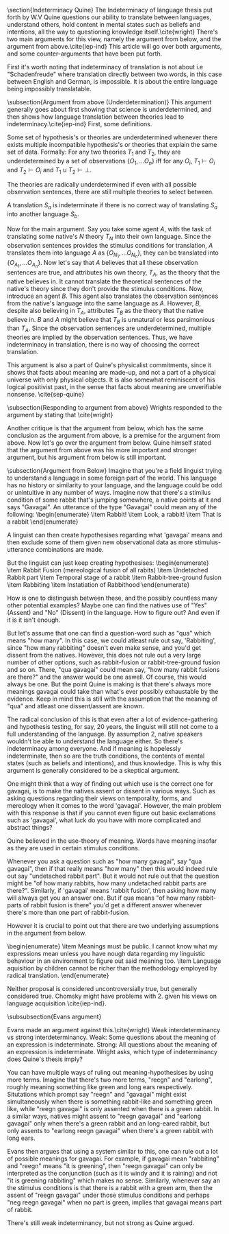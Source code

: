 \section{Indeterminacy Quine}
The Indeterminacy of language thesis put forth by W.V Quine questions our ability to translate between languages, understand others, hold content in mental states such as beliefs and intentions, all the way to questioning knowledge itself.\cite{wright} There's two main arguments for this view, namely the argument from below, and the argument from above.\cite{iep-ind} This article will go over both arguments, and some counter-arguments that have been put forth. 

First it's worth noting that indeterminacy of translation is not about i.e "Schadenfreude" where translation directly between two words, in this case between English and German, is impossible. It is about the entire language being impossibly translatable. 

\subsection{Argument from above (Underdetermination)}
This argument generally goes about first showing that science is underdetermined, and then shows how language translation between theories lead to indeterminacy.\cite{iep-ind} First, some definitions. 

Some set of hypothesis's or theories are underdetermined whenever there exists multiple incompatible hypothesis's or theories that explain the same set of data. Formally: For any two theories $T_1$ and $T_2$, they are underdetermined by a set of observations $\{O_1,\dots O_n\}$ iff for any $O_i$, $T_1\vdash O_i$ and $T_2\vdash O_i$ and $T_1\cup T_2\vdash\bot$. 

The theories are radically underdetermined if even with all possible observation sentences, there are still multiple theories to select between. 

A translation $S_a$ is indeterminate if there is no correct way of translating $S_a$ into another language $S_b$.

Now for the main argument. Say you take some agent $A$, with the task of translating some native's $N$ theory $T_N$ into their own language. Since the  observation sentences provides the stimulus conditions for translation, $A$ translates them into language $A$ as $\{O_{N_1},\dots O_{N_n}\}$, they can be translated into $\{O_{A_1},\dots O_{A_n}\}$. Now let's say that $A$ believes that all these observation sentences are true, and attributes his own theory, $T_A$, as the theory that the native believes in. It cannot translate the theoretical sentences of the native's theory since they don't provide the stimulus conditions. Now, introduce an agent $B$. This agent also translates the observation sentences from the native's language into the same language as $A$. However, $B$, despite also believing in $T_A$, attributes $T_B$ as the theory that the native believe in. $B$ and $A$ might believe that $T_B$ is unnatural or less parsimonious than $T_A$. Since the observation sentences are underdetermined, multiple theories are implied by the observation sentences. Thus, we have indeterminacy in translation, there is no way of choosing the correct translation. 

This argument is also a part of Quine's physicalist commitments, since it shows that facts about meaning are made-up, and not a part of a physical universe with only physical objects. It is also somewhat reminiscent of his logical positivist past, in the sense that facts about meaning are unverifiable nonsense. \cite{sep-quine}

\subsection{Responding to argument from above}
Wrights responded to the argument by stating that \cite{wright}

Another critique is that the argument from below, which has the same conclusion as the argument from above, is a premise for the argument from above. Now let's go over the argument from below. Quine himself stated that the argument from above was his more important and stronger argument, but his argument from below is still important.

\subsection{Argument from Below}
Imagine that you're a field linguist trying to understand a language in some foreign part of the world. This language has no history or similarity to your language, and the language could be odd or unintuitive in any number of ways. Imagine now that there's a stimilus condition of some rabbit that's jumping somewhere, a native points at it and says "Gavagai". An utterance of the type "Gavagai" could mean any of the following:
\begin{enumerate}
    \item Rabbit!
    \item Look, a rabbit!
    \item That is a rabbit
\end{enumerate}

A linguist can then create hypothesises regarding what 'gavagai' means and then exclude some of them given new observational data as more stimulus-utterance combinations are made. 

But the linguist can just keep creating hypothesises:
\begin{enumerate}
    \item Rabbit Fusion (mereological fusion of all rabits) 
    \item Undetached Rabbit part
    \item Temporal stage of a rabbit
    \item Rabbit-tree-ground fusion
    \item Rabbiting
    \item Instatiation of Rabbithood
\end{enumerate}

How is one to distinguish between these, and the possibly countless many other potential examples? Maybe one can find the natives use of "Yes" (Assent) and "No" (Dissent) in the language. How to figure out? And even if it is it isn't enough.

But let's assume that one can find a question-word such as "qua" which means "how many". In this case, we could atleast rule out say, 'Rabbiting', since "how many rabbiting" doesn't even make sense, and you'd get dissent from the natives. However, this does not rule out a very large number of other options, such as rabbit-fusion or rabbit-tree-ground fusion and so on. There, "qua gavagai" could mean say, "how many rabbit fusions are there?" and the answer would be one aswell. Of course, this would always be one. But the point Quine is making is that there's always more meanings gavagai could take than what's ever possibly exhaustable by the evidence. Keep in mind this is still with the assumption that the meaning of "qua" and atleast one dissent/assent are known. 

The radical conclusion of this is that even after a lot of evidence-gathering and hypothesis testing, for say, 20 years, the linguist will still not come to a full understanding of the language. By assumption 2, native speakers wouldn't be able to understand the language either. So there's indeterminacy among everyone. And if meaning is hopelessly indeterminate, then so are the truth conditions, the contents of mental states (such as beliefs and intentions), and thus knowledge. This is why this argument is generally considered to be a skeptical argument.  

One might think that a way of finding out which use is the correct one for gavagai, is to make the natives assent or dissent in various ways. Such as asking questions regarding their views on temporality, forms, and mereology when it comes to the word 'gavagai'. However, the main problem with this response is that if you cannot even figure out basic exclamations such as 'gavagai', what luck do you have with more complicated and abstract things? 

Quine believed in the use-theory of meaning. Words have meaning insofar as they are used in certain stimulus conditions. 

Whenever you ask a question such as "how many gavagai", say "qua gavagai", then if that really means "how many" then this would indeed rule out say "undetached rabbit part". But it would not rule out that the question might be "of how many rabbits, how many undetached rabbit parts are there?". Similarly, if 'gavagai' means 'rabbit fusion', then asking how many will always get you an answer one. But if qua means "of how many rabbit-parts of rabbit fusion is there" you'd get a different answer whenever there's more than one part of rabbit-fusion. 

However it is crucial to point out that there are two underlying assumptions in the argument from below.

\begin{enumerate}
    \item Meanings must be public. I cannot know what my expressions mean unless you have nough data regarding my linguistic behaviour in an environment to figure out said meaning too.
    \item Language aquisition by children cannot be richer than the methodology employed by radical translation. 
\end{enumerate} 

Neither proposal is considered uncontroversially true, but generally considered true. Chomsky might have problems with 2. given his views on language acquisition \cite{iep-ind}.


\subsubsection{Evans argument}

Evans made an argument against this.\cite{wright} Weak interdeterminancy vs strong interdeterminancy. 
Weak: Some questions about the meaning of an expression is indeterminate.
Strong: All questions about the meaning of an expression is indeterminate.
Wright asks, which type of indeterminancy does Quine's thesis imply?


You can have multiple ways of ruling out meaning-hypothesises by using more terms. Imagine that there's two more terms, "reegn" and "earlong", roughly meaning something like green and long ears respectively. Situtations which prompt say "reegn" and "gavagai" might exist simultaneously when there is something rabbit-like and something green like, while "reegn gavagai" is only assented when there is a green rabbit. In a similar ways, natives might assent to "reegn gavagai" and "earlong gavagai" only when there's a green rabbit and an long-eared rabbit, but only assents to "earlong reegn gavagai" when there's a green rabbit with long ears. 

Evans then argues that using a system similar to this, one can rule out a lot of possible meanings for gavagai. For example, if gavagai mean "rabbiting" and "reegn" means "it is greening", then "reegn gavagai" can only be interpreted as the conjunction (such as it is windy and it is raining) and not "it is greening rabbiting" which makes no sense. Similarly, whenever say an the stimulus conditions is that there is a rabbit with a green arm, then the assent of "reegn gavagai" under those stimulus conditions and perhaps "neg reegn gavagai" when no part is green, implies that gavagai means part of rabbit. 

There's still weak indeterminancy, but not strong as Quine argued.

